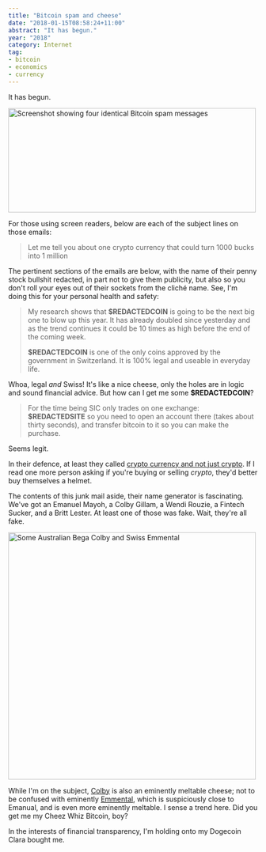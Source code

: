 ```yaml
---
title: "Bitcoin spam and cheese"
date: "2018-01-15T08:58:24+11:00"
abstract: "It has begun."
year: "2018"
category: Internet
tag:
- bitcoin
- economics
- currency
---
```

It has begun.

<p><img src="https://rubenerd.com/files/2018/bitcoin-spam.png" style="width:500px; height:211px;" alt="Screenshot showing four identical Bitcoin spam messages" /></p>

For those using screen readers, below are each of the subject lines on those emails:

> Let me tell you about one crypto currency that could turn 1000 bucks into 1 million

The pertinent sections of the emails are below, with the name of their penny stock bullshit redacted, in part not to give them publicity, but also so you don't roll your eyes out of their sockets from the cliché name. See, I'm doing this for your personal health and safety:

> My research shows that **$REDACTEDCOIN** is going to be the next big one to blow up this year. It has already doubled since yesterday and as the trend continues it could be 10 times as high before the end of the coming week.
> 
> **$REDACTEDCOIN** is one of the only coins approved by the government in Switzerland. It is 100% legal and useable in everyday life.

Whoa, legal *and* Swiss! It's like a nice cheese, only the holes are in logic and sound financial advice. But how can I get me some **$REDACTEDCOIN**?

> For the time being SIC only trades on one exchange: **$REDACTEDSITE** so you need to open an account there (takes about thirty seconds), and transfer bitcoin to it so you can make the purchase.

Seems legit.

In their defence, at least they called [crypto currency and not just crypto]. If I read one more person asking if you're buying or selling *crypto*, they'd better buy themselves a helmet.

The contents of this junk mail aside, their name generator is fascinating. We've got an Emanuel Mayoh, a Colby Gillam, a Wendi Rouzie, a Fintech Sucker, and a Britt Lester. At least one of those was fake. Wait, they're all fake.

<p><img src="https://rubenerd.com/files/2018/colby-emmental@1x.jpg" srcset="https://rubenerd.com/files/2018/colby-emmental@1x.jpg 1x, https://rubenerd.com/files/2018/colby-emmental@2x.jpg 2x" alt="Some Australian Bega Colby and Swiss Emmental" style="width:500px" /></p>

While I'm on the subject, [Colby] is also an eminently meltable cheese; not to be confused with eminently [Emmental], which is suspiciously close to Emanual, and is even more eminently meltable. I sense a trend here. Did you get me my Cheez Whiz Bitcoin, boy?

In the interests of financial transparency, I'm holding onto my Dogecoin Clara bought me.

[crypto currency and not just crypto]: https://rubenerd.com/dangerous-of-reporting-on-wiki-and-crypto/ "Blog post: Dangers of reporting on wiki and crypto"
[Colby]: https://bega.net.au/product-range/easy-melt-colby.html
[Emmental]: http://www.cheesesfromswitzerland.com/cheese-assortment/emmentaler-aop.html
[@elkeee]: https://twitter.com/elkeee
